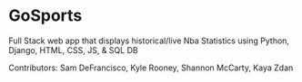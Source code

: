# GoSports
Full Stack web app that displays historical/live Nba Statistics using Python, Django, HTML, CSS, JS, &amp; SQL DB

Contributors: Sam DeFrancisco, Kyle Rooney, Shannon McCarty, Kaya Zdan
